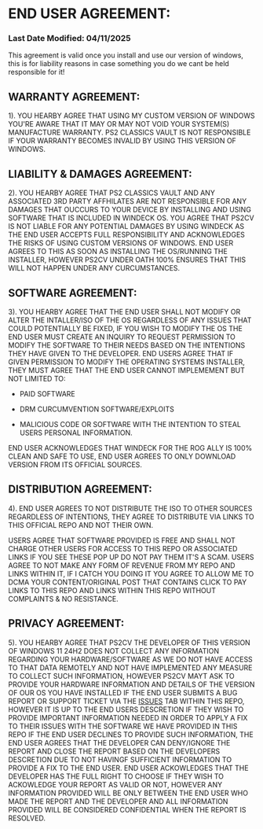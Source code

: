 # END USER AGREEMENT:
### Last Date Modified: 04/11/2025

This agreement is valid once you install and use our version of windows, this is for liability reasons in case something you do we cant be held responsible for it!

## WARRANTY AGREEMENT:
1). YOU HEARBY AGREE THAT USING MY CUSTOM VERSION OF WINDOWS YOU'RE AWARE THAT IT MAY OR MAY NOT VOID YOUR SYSTEM(S) MANUFACTURE WARRANTY. PS2 CLASSICS VAULT IS NOT RESPONSIBLE IF YOUR WARRANTY BECOMES INVALID BY USING THIS VERSION OF WINDOWS.

## LIABILITY & DAMAGES AGREEMENT:
2). YOU HEARBY AGREE THAT PS2 CLASSICS VAULT AND ANY ASSOCIATED 3RD PARTY AFFHILATES ARE NOT RESPONSIBLE FOR ANY DAMAGES THAT OUCCURS TO YOUR DEVICE BY INSTALLING AND USING SOFTWARE THAT IS INCLUDED IN WINDECK OS. YOU AGREE THAT PS2CV IS NOT LIABLE FOR ANY POTENTIAL DAMAGES BY USING WINDECK AS THE END USER ACCEPTS FULL RESPONSIBILITY AND ACKNOWLEDGES THE RISKS OF USING CUSTOM VERSIONS OF WINDOWS. END USER AGREES TO THIS AS SOON AS INSTALLING THE OS/RUNNING THE INSTALLER, HOWEVER PS2CV UNDER OATH 100% ENSURES THAT THIS WILL NOT HAPPEN UNDER ANY CURCUMSTANCES.

##  SOFTWARE AGREEMENT:
3). YOU HEARBY AGREE THAT THE END USER SHALL NOT MODIFY OR ALTER THE INTALLER/ISO OF THE OS REGARDLESS OF ANY ISSUES THAT COULD POTENTIALLY BE FIXED, IF YOU WISH TO MODIFY THE OS THE END USER MUST CREATE AN INQUIRY TO REQUEST PERMISSION TO MODIFY THE SOFTWARE TO THEIR NEEDS BASED ON THE INTENTIONS THEY HAVE GIVEN TO THE DEVELOPER. END USERS AGREE THAT IF GIVEN PERMISSION TO MODIFY THE OPERATING SYSTEMS INSTALLER, THEY MUST AGREE THAT THE END USER CANNOT IMPLEMEMENT BUT NOT LIMITED TO:

- PAID SOFTWARE

- DRM CURCUMVENTION SOFTWARE/EXPLOITS

- MALICIOUS CODE OR SOFTWARE WITH THE INTENTION TO STEAL USERS PERSONAL INFORMATION.

END USER ACKNOWLEDGES THAT WINDECK FOR THE ROG ALLY IS 100% CLEAN AND SAFE TO USE, END USER AGREES TO ONLY DOWNLOAD VERSION FROM ITS OFFICIAL SOURCES.

## DISTRIBUTION AGREEMENT:
4). END USER AGREES TO NOT DISTRIBUTE THE ISO TO OTHER SOURCES REGARDLESS OF INTENTIONS, THEY AGREE TO DISTRIBUTE VIA LINKS TO THIS OFFICIAL REPO AND NOT THEIR OWN.

USERS AGREE THAT SOFTWARE PROVIDED IS FREE AND SHALL NOT CHARGE OTHER USERS FOR ACCESS TO THIS REPO OR ASSOCIATED LINKS IF YOU SEE THESE POP UP DO NOT PAY THEM IT'S A SCAM. USERS AGREE TO NOT MAKE ANY FORM OF REVENUE FROM MY REPO AND LINKS WITHIN IT, IF I CATCH YOU DOING IT YOU AGREE TO ALLOW ME TO DCMA YOUR CONTENT/ORIGINAL POST THAT CONTAINS CLICK TO PAY LINKS TO THIS REPO AND LINKS WITHIN THIS REPO WITHOUT COMPLAINTS & NO RESISTANCE.

## PRIVACY AGREEMENT:
5). YOU HEARBY AGREE THAT PS2CV THE DEVELOPER OF THIS VERSION OF WINDOWS 11 24H2 DOES NOT COLLECT ANY INFORMATION REGARDING YOUR HARDWARE/SOFTWARE AS WE DO NOT HAVE ACCESS TO THAT DATA REMOTELY AND NOT HAVE IMPLEMENTED ANY MEASURE TO COLLECT SUCH INFORMATION, HOWEVER PS2CV MAYT ASK TO PROVIDE YOUR HARDWARE INFORMATION AND DETAILS OF THE VERSION OF OUR OS YOU HAVE INSTALLED IF THE END USER SUBMITS A BUG REPORT OR SUPPORT TICKET VIA THE [ISSUES](https://github.com/PS2ClassicsVault/WinDeck-for-ASUS-ROG-Ally/issues) TAB WITHIN THIS REPO, HOWEVER IT IS UP TO THE END USERS DESCRETION IF THEY WISH TO PROVIDE IMPORTANT INFORMATION NEEDED IN ORDER TO APPLY A FIX TO THEIR ISSUES WITH THE SOFTWARE WE  HAVE PROVIDED IN THIS REPO IF THE END USER DECLINES TO PROVIDE SUCH INFORMATION, THE END USER AGREES THAT THE DEVELOPER CAN DENY/IGNORE THE REPORT AND CLOSE THE REPORT BASED ON THE DEVELOPERS DESCRETION DUE TO NOT HAVINGF SUFFICIENT INFORMATION TO PROVIDE A FIX TO THE END USER. END USER ACKOWLEDGES THAT THE DEVELOPER HAS THE FULL RIGHT TO CHOOSE IF THEY WISH TO ACKOWLEDGE YOUR REPORT AS VALID OR NOT, HOWEVER ANY INFORMATION PROVIDED WILL BE ONLY BETWEEN THE END USER WHO MADE THE REPORT AND THE DEVELOPER AND ALL INFORMATION PROVIDED WILL BE CONSIDERED CONFIDENTIAL WHEN THE REPORT IS RESOLVED.
